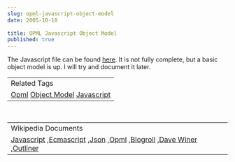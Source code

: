 ```yaml
---
slug: opml-javascript-object-model
date: 2005-10-18
 
title: OPML Javascript Object Model
published: true
---
```

The Javascript file can be found <a href="http://www.kinlan.co.uk/AjaxExperiments/opml.js">here</a>.  It is not fully complete, but a basic object model is up.  I will try and document it later.<p /><table class="TechnoratiHead TagHeader">
<tr><td>Related Tags</td></tr>
<tr class="Technorati"><td>
<a href="https://paul.kinlan.me/tags/Opml" class="Tag" rel="tag">Opml</a> <a href="https://paul.kinlan.me/tags/Object%20Model" class="Tag" rel="tag">Object Model</a> <a href="https://paul.kinlan.me/tags/Javascript" class="Tag" rel="tag">Javascript</a>
</td></tr>
</table><br /><table class="TechnoratiHead TagHeader">
<tr><td>Wikipedia Documents</td></tr>
<tr class="Technorati"><td>
<a href="http://en.wikipedia.org/wiki/JavaScript">Javascript</a> ,<a href="http://en.wikipedia.org/wiki/ECMAScript">Ecmascript</a> ,<a href="http://en.wikipedia.org/wiki/JSON">Json</a> ,<a href="http://en.wikipedia.org/wiki/OPML">Opml</a> ,<a href="http://en.wikipedia.org/wiki/Blogroll">Blogroll</a> ,<a href="http://en.wikipedia.org/wiki/Dave_Winer">Dave Winer</a> ,<a href="http://en.wikipedia.org/wiki/Outliner">Outliner</a>
</td></tr>
</table><div class="blogger-post-footer"><img class="posterous_download_image" src="https://blogger.googleusercontent.com/tracker/8109338-112966483584686268?l=www.kinlan.co.uk%2Findex.html" height="1" alt="" width="1" /></div>


